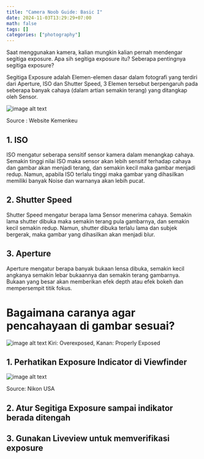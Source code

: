 ```yaml
---
title: "Camera Noob Guide: Basic I"
date: 2024-11-03T13:29:29+07:00
math: false
tags: []
categories: ["photography"]
---
```


Saat menggunakan kamera, kalian mungkin kalian pernah mendengar segitiga exposure. Apa sih segitiga exposure itu? Seberapa pentingnya segitiga exposure?

Segitiga Exposure adalah Elemen-elemen dasar dalam fotografi yang terdiri dari Aperture, ISO dan Shutter Speed, 3 Elemen tersebut berpengaruh pada seberapa banyak cahaya (dalam artian semakin terang) yang ditangkap oleh Sensor.

![image alt text](/segitiga.jpg)

Source : Website Kemenkeu

## 1. ISO
ISO mengatur seberapa sensitif sensor kamera dalam menangkap cahaya. Semakin tinggi nilai ISO maka sensor akan lebih sensitif terhadap cahaya dan gambar akan menjadi terang, dan semakin kecil maka gambar menjadi redup. Namun, apabila ISO terlalu tinggi maka gambar yang dihasilkan memiliki banyak Noise dan warnanya akan lebih pucat.


## 2. Shutter Speed
Shutter Speed mengatur berapa lama Sensor menerima cahaya. Semakin lama shutter dibuka maka semakin terang pula gambarnya, dan semakin kecil semakin redup. Namun, shutter dibuka terlalu lama dan subjek bergerak, maka gambar yang dihasilkan akan menjadi blur. 

## 3. Aperture 
Aperture mengatur berapa banyak bukaan lensa dibuka, semakin kecil angkanya semakin lebar bukaannya dan semakin terang gambarnya. Bukaan yang besar akan memberikan efek depth atau efek bokeh dan mempersempit titik fokus.

# Bagaimana caranya agar pencahayaan di gambar sesuai?

![image alt text](/overexpose.jpg)
Kiri: Overexposed, Kanan: Properly Exposed

## 1. Perhatikan Exposure Indicator di Viewfinder
![image alt text](/ovf.png)

Source: Nikon USA

## 2. Atur Segitiga Exposure sampai indikator berada ditengah
## 3. Gunakan Liveview untuk memverifikasi exposure
